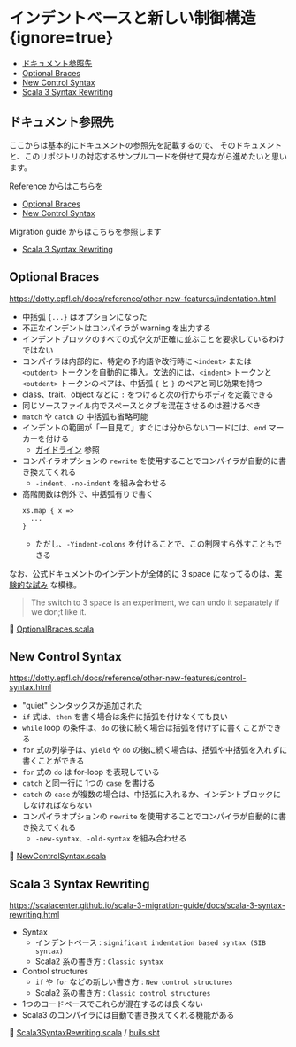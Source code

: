 # インデントベースと新しい制御構造 {ignore=true}

<!-- @import "[TOC]" {cmd="toc" depthFrom=1 depthTo=6 orderedList=false} -->

<!-- code_chunk_output -->

- [ドキュメント参照先](#ドキュメント参照先)
- [Optional Braces](#optional-braces)
- [New Control Syntax](#new-control-syntax)
- [Scala 3 Syntax Rewriting](#scala-3-syntax-rewriting)

<!-- /code_chunk_output -->

## ドキュメント参照先

ここからは基本的にドキュメントの参照先を記載するので、
そのドキュメントと、このリポジトリの対応するサンプルコードを併せて見ながら進めたいと思います。

Reference からはこちらを
- [Optional Braces](https://dotty.epfl.ch/docs/reference/other-new-features/indentation.html)
- [New Control Syntax](https://dotty.epfl.ch/docs/reference/other-new-features/control-syntax.html)

Migration guide からはこちらを参照します
- [Scala 3 Syntax Rewriting](https://scalacenter.github.io/scala-3-migration-guide/docs/scala-3-syntax-rewriting.html)

## Optional Braces

https://dotty.epfl.ch/docs/reference/other-new-features/indentation.html

- 中括弧 `{...}` はオプションになった
- 不正なインデントはコンパイラが warning を出力する
- インデントブロックのすべての式や文が正確に並ぶことを要求しているわけではない
- コンパイラは内部的に、特定の予約語や改行時に `<indent>` または `<outdent>` トークンを自動的に挿入。文法的には、`<indent>` トークンと `<outdent>` トークンのペアは、中括弧 `{` と `}` のペアと同じ効果を持つ
- class、trait、object などに `:` をつけると次の行からボディを定義できる
- 同じソースファイル内でスペースとタブを混在させるのは避けるべき
- `match` や `catch` の 中括弧も省略可能
- インデントの範囲が「一目見て」すぐには分からないコードには、`end` マーカーを付ける
  - [ガイドライン](https://dotty.epfl.ch/docs/reference/other-new-features/indentation.html#the-end-marker) 参照
- コンパイラオプションの `rewrite` を使用することでコンパイラが自動的に書き換えてくれる
  - `-indent`、`-no-indent` を組み合わせる
- 高階関数は例外で、中括弧有りで書く
  ```
  xs.map { x =>
    ...
  }
  ```
  - ただし、`-Yindent-colons` を付けることで、この制限すら外すこともできる

なお、公式ドキュメントのインデントが全体的に 3 space になってるのは、[実験的な試み](https://github.com/lampepfl/dotty/pull/10878) な模様。
> The switch to 3 space is an experiment, we can undo it separately if we don;t like it.

:memo: [OptionalBraces.scala](/step01/src/main/scala/com/github/shinharad/gettingStartedWithScala3/OptionalBraces.scala)

## New Control Syntax

https://dotty.epfl.ch/docs/reference/other-new-features/control-syntax.html

-  "quiet" シンタックスが追加された
- `if` 式は、`then` を書く場合は条件に括弧を付けなくても良い
- `while` loop の条件は、`do` の後に続く場合は括弧を付けずに書くことができる
- `for` 式の列挙子は、`yield` や `do` の後に続く場合は、括弧や中括弧を入れずに書くことができる
- `for` 式の `do` は for-loop を表現している
- `catch` と同一行に 1つの `case` を書ける
- `catch` の `case` が複数の場合は、中括弧に入れるか、インデントブロックにしなければならない
- コンパイラオプションの `rewrite` を使用することでコンパイラが自動的に書き換えてくれる
  - `-new-syntax`、`-old-syntax` を組み合わせる

:memo: [NewControlSyntax.scala](/step01/src/main/scala/com/github/shinharad/gettingStartedWithScala3/NewControlSyntax.scala)

## Scala 3 Syntax Rewriting

https://scalacenter.github.io/scala-3-migration-guide/docs/scala-3-syntax-rewriting.html

- Syntax
  - インデントベース : `significant indentation based syntax (SIB syntax)`
  - Scala2 系の書き方 : `Classic syntax`
- Control structures
  - `if` や `for` などの新しい書き方 : `New control structures`
  - Scala2 系の書き方 : `Classic control structures`
- 1つのコードベースでこれらが混在するのは良くない
- Scala3 のコンパイラには自動で書き換えてくれる機能がある

:memo: [Scala3SyntaxRewriting.scala](/step01/src/main/scala/com/github/shinharad/gettingStartedWithScala3/NewControlSyntax.scala) / [buils.sbt](/build.sbt)
